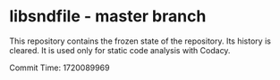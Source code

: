 # libsndfile - master branch

This repository contains the frozen state of the repository.
Its history is cleared. It is used only for static code
analysis with Codacy.

Commit Time: 1720089969